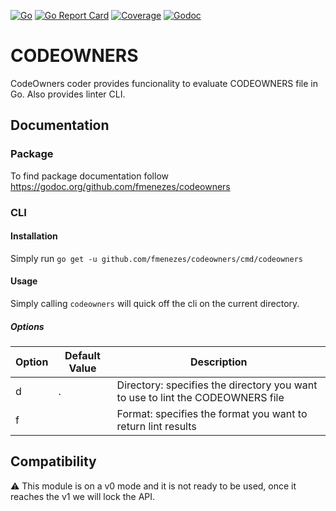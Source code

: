 [![Go](https://github.com/fmenezes/codeowners/workflows/Go/badge.svg)](https://github.com/fmenezes/codeowners/actions?query=branch%3Amaster)
[![Go Report Card](https://goreportcard.com/badge/github.com/fmenezes/codeowners)](https://goreportcard.com/report/github.com/fmenezes/codeowners)
[![Coverage](https://coveralls.io/repos/github/fmenezes/codeowners/badge.svg?branch=master)](https://coveralls.io/github/fmenezes/codeowners?branch=master)
[![Godoc](https://godoc.org/github.com/fmenezes/codeowners?status.svg)](https://godoc.org/github.com/fmenezes/codeowners)

# CODEOWNERS

CodeOwners coder provides funcionality to evaluate CODEOWNERS file in Go. Also provides linter CLI.

## Documentation

### Package

To find package documentation follow https://godoc.org/github.com/fmenezes/codeowners

### CLI

#### Installation

Simply run `go get -u github.com/fmenezes/codeowners/cmd/codeowners`

#### Usage

Simply calling `codeowners` will quick off the cli on the current directory.

##### Options

| Option        | Default Value | Description                                                                    |
| ------------- | ------------- | ------------------------------------------------------------------------------ |
| d             | .             | Directory: specifies the directory you want to use to lint the CODEOWNERS file |
| f             |               | Format: specifies the format you want to return lint results                   |

## Compatibility

:warning: This module is on a v0 mode and it is not ready to be used, once it reaches the v1 we will lock the API.
